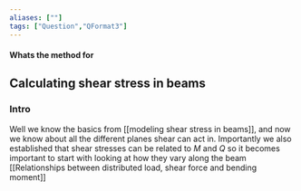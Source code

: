 ```yaml
---
aliases: [""]
tags: ["Question","QFormat3"]
---
```


#### Whats the method for
## Calculating shear stress in beams
### Intro
Well we know the basics from [[modeling shear stress in beams]], and now we know about all the different planes shear can act in. Importantly we also established that shear stresses can be related to $M$ and $Q$ so it becomes important to start with looking at how they vary along the beam [[Relationships between distributed load, shear force and bending moment]]